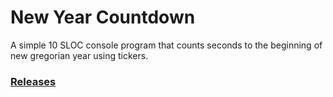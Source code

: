 # New Year Countdown
A simple 10 SLOC console program that counts seconds to the beginning of new gregorian year using tickers.
### [Releases](https://github.com/david-sorm/newyearcountdown/releases)
